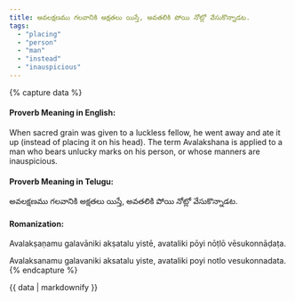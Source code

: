 ```yaml
---
title: అవలక్షణము గలవానికి అక్షతలు యిస్తే, అవతలికి పోయి నోట్లో వేసుకొన్నాడట.
tags:
  - "placing"
  - "person"
  - "man"
  - "instead"
  - "inauspicious"
---
```


{% capture data %}
#### Proverb Meaning in English:
When sacred grain was given to a luckless fellow, he went away and ate it up (instead of placing it on his head).
The term Avalakshana is applied to a man who bears unlucky marks on his person, or whose manners are inauspicious.

#### Proverb Meaning in Telugu:
అవలక్షణము గలవానికి అక్షతలు యిస్తే, అవతలికి పోయి నోట్లో వేసుకొన్నాడట.

#### Romanization:
Avalakṣaṇamu galavāniki akṣatalu yistē, avataliki pōyi nōṭlō vēsukonnāḍaṭa.

Avalaksanamu galavaniki aksatalu yiste, avataliki poyi notlo vesukonnadata.
{% endcapture %}

{{ data | markdownify }}

